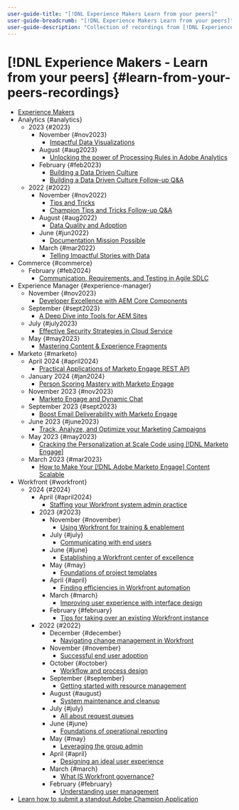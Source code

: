 ```yaml
---
user-guide-title: "[!DNL Experience Makers Learn from your peers]"
user-guide-breadcrumb: "[!DNL Experience Makers Learn from your peers]"
user-guide-description: "Collection of recordings from [!DNL Experience Makers Learn from your peers]"
---
```


# [!DNL Experience Makers - Learn from your peers] {#learn-from-your-peers-recordings}

+ [Experience Makers](overview.md)
+ Analytics {#analytics}
  + 2023 {#2023}
    + November {#nov2023}
      + [Impactful Data Visualizations](analytics/nov2023/impactful-data-visualizations.md)
    + August {#aug2023}
      + [Unlocking the power of Processing Rules in Adobe Analytics](analytics/aug2023/processing-rules.md)
    + February {#feb2023}
      + [Building a Data Driven Culture](analytics/feb2023/data-driven-culture.md)
      + [Building a Data Driven Culture Follow-up Q&A](analytics/feb2023/data-driven-culture-q-and-a.md)
  + 2022 {#2022}
    + November {#nov2022}
      + [Tips and Tricks](analytics/nov2022/tips-and-tricks.md)
      + [Champion Tips and Tricks Follow-up Q&A](analytics/nov2022/tips-and-tricks-q-and-a.md)
    + August {#aug2022}
      + [Data Quality and Adoption](analytics/aug2022/data-quality.md)
    + June {#jun2022}
      + [Documentation Mission Possible](analytics/june2022/mission-possible.md)
    + March {#mar2022}
      + [Telling Impactful Stories with Data](analytics/mar2022/stories-with-data.md)
+ Commerce {#commerce}
  + February {#feb2024}
    + [Communication, Requirements, and Testing in Agile SDLC](commerce/2024/agile-sdlc.md)
+ Experience Manager {#experience-manager}
  + November {#nov2023}
    + [Developer Excellence with AEM Core Components](experience-manager/nov2023/core-components.md)
  + September {#sept2023}
    + [A Deep Dive into Tools for AEM Sites](experience-manager/sept2023/aem-sites-tools.md)
  + July {#july2023}
    + [Effective Security Strategies in Cloud Service](experience-manager/july2023/effective-security-strategies-in-cloud-service.md) 
  + May {#may2023} 
    + [Mastering Content & Experience Fragments](experience-manager/may2023/mastering-content-and-experience-fragments.md)
+ Marketo {#marketo}
  + April 2024 {#april2024}
    + [Practical Applications of Marketo Engage REST API](marketo/april2024/practical-applications-of-marketo-engage-rest-api.md)
  + January 2024 {#jan2024}
    + [Person Scoring Mastery with Marketo Engage](marketo/jan2024/person-scoring-mastery.md)
  + November 2023 {#nov2023}
    + [Marketo Engage and Dynamic Chat](marketo/nov2023/dynamic-chat.md)
  + September 2023 {#sept2023}
    + [Boost Email Deliverability with Marketo Engage](marketo/sept2023/email-deliverability.md)
  + June 2023 {#june2023}
    + [Track, Analyze, and Optimize your Marketing Campaigns](marketo/june2023/marketing-campaigns.md)
  + May 2023 {#may2023}
    + [Cracking the Personalization at Scale Code using [!DNL Marketo Engage]](marketo/may2023/personalization-at-scale.md)
  + March 2023 {#mar2023}
    + [How to Make Your [!DNL Adobe Marketo Engage] Content Scalable](marketo/mar2023/templates-tokens-teamwork.md)
+ Workfront {#workfront}
  + 2024 {#2024}
    + April {#april2024}
      + [Staffing your Workfront system admin practice](workfront/2024/04/staffing-your-workfront-system-admin-practice.md)
    + 2023 {#2023}
      + November {#november}
        + [Using Workfront for training & enablement](workfront/2023/11/using-workfront-for-training-and-enablement.md)
      + July {#july}
        + [Communicating with end users](workfront/2023/07/communicating-with-end-users.md)
      + June {#june}
        + [Establishing a Workfront center of excellence](workfront/2023/06/establishing-a-workfront-center-of-excellence.md)
      + May {#may}
        + [Foundations of project templates](workfront/2023/05/foundations-of-project-templates.md)
      + April {#april}
        + [Finding efficiencies in Workfront automation](workfront/2023/04/finding-efficiencies-in-workfront-automation.md)
      + March {#march}
        + [Improving user experience with interface design](workfront/2023/03/improving-user-experience-with-interface-design.md)
      + February {#february}
        + [Tips for taking over an existing Workfront instance](workfront/2023/02/tips-for-taking-over-an-existing-workfront-instance.md)
    + 2022 {#2022}
      + December {#december}
        + [Navigating change management in Workfront](workfront/2022/12/navigating-change-management.md)
      + November {#november}
        + [Successful end user adoption](workfront/2022/11/successful-end-user-adoption.md)
      + October {#october}
        + [Workflow and process design](workfront/2022/10/workflow-and-process-design.md)
      + September {#september}
        + [Getting started with resource management](workfront/2022/09/getting-started-with-resource-management.md)
      + August {#august}
        + [System maintenance and cleanup](workfront/2022/08/system-maintenance-and-cleanup.md)
      + July {#july}
        + [All about request queues](workfront/2022/07/all-about-request-queues.md)
      + June {#june}
        + [Foundations of operational reporting](workfront/2022/06/foundations-of-operational-reporting.md)
      + May {#may}
        + [Leveraging the group admin](workfront/2022/05/leveraging-the-group-admin.md)
      + April {#april}
        + [Designing an ideal user experience](workfront/2022/04/designing-an-ideal-user-experience.md)
      + March {#march}
        + [What IS Workfront governance?](workfront/2022/03/what-is-workfront-governance.md)
      + February {#february}
        + [Understanding user management](workfront/2022/02/understanding-user-management.md)
+ [Learn how to submit a standout Adobe Champion Application](./adobe-champion-application.md)
